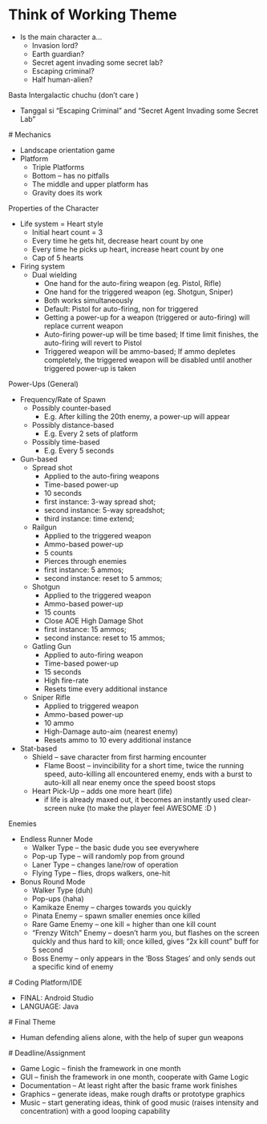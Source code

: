 # Think of Working Theme
<ul><li>Is the main character a…
<ul><li>Invasion lord?</li>
<li>Earth guardian?</li>
<li>Secret agent invading some secret lab?</li>
<li>Escaping criminal?</li>
<li>Half human-alien?</li>
</ul>
</li>
</ul>
</li>
Basta Intergalactic chuchu (don’t care )
<ul><li>Tanggal si “Escaping Criminal” and “Secret Agent Invading some Secret Lab”</li>
</ul>
</li>
# Mechanics
<ul><li>Landscape orientation game</li>
<li>Platform
<ul><li>Triple Platforms</li>
<li>Bottom – has no pitfalls</li>
<li>The middle and upper platform has</li>
<li>Gravity does its work</li>
</ul>
</li>
</ul>
</li>
Properties of the Character
<ul><li>Life system = Heart style
<ul><li>Initial heart count = 3</li>
<li>Every time he gets hit, decrease heart count by one</li>
<li>Every time he picks up heart, increase heart count by one</li>
<li>Cap of 5 hearts</li>
</ul>
</li>
<li>Firing system
<ul><li>Dual wielding
<ul><li>One hand for the auto-firing weapon (eg. Pistol, Rifle)</li>
<li>One hand for the triggered weapon (eg. Shotgun, Sniper)</li>
<li>Both works simultaneously</li>
<li>Default: Pistol for auto-firing, non for triggered</li>
<li>Getting a power-up for a weapon (triggered or auto-firing) will replace current weapon</li>
<li>Auto-firing power-up will be time based; If time limit finishes, the auto-firing will revert to Pistol</li>
<li>Triggered weapon will be ammo-based; If ammo depletes completely, the triggered weapon will be disabled until another triggered power-up is taken</li>
</ul>
</li>
</ul>
</li>
</ul>
</li>
Power-Ups (General)
<ul><li>Frequency/Rate of Spawn
<ul><li>Possibly counter-based
<ul><li>E.g. After killing the 20th enemy, a power-up will appear</li>
</ul>
</li>
<li>Possibly distance-based
<ul><li>E.g. Every 2 sets of platform</li>
</ul>
</li>
<li>Possibly time-based
<ul><li>E.g. Every 5 seconds</li>
</ul>
</li>
</ul>
</li>
<li>Gun-based
<ul><li>Spread shot
<ul><li>Applied to the auto-firing weapons</li>
<li>Time-based power-up</li>
<li>10 seconds</li>
<li>first instance: 3-way spread shot;</li>
<li>second instance: 5-way spreadshot;</li>
<li>third instance: time extend;</li>
</ul>
</li>
<li>Railgun
<ul><li>Applied to the triggered weapon</li>
<li>Ammo-based power-up</li>
<li>5 counts</li>
<li>Pierces through enemies</li>
<li>first instance: 5 ammos;</li>
<li>second instance: reset to 5 ammos;</li>
</ul>
</li>
<li>Shotgun
<ul><li>Applied to the triggered weapon</li>
<li>Ammo-based power-up</li>
<li>15 counts</li>
<li>Close AOE High Damage Shot</li>
<li>first instance: 15 ammos;</li>
<li>second instance: reset to 15 ammos;</li>
</ul>
</li>
<li>Gatling Gun
<ul><li>Applied to auto-firing weapon</li>
<li>Time-based power-up</li>
<li>15 seconds</li>
<li>High fire-rate</li>
<li>Resets time every additional instance</li>
</ul>
</li>
<li>Sniper Rifle
<ul><li>Applied to triggered weapon</li>
<li>Ammo-based power-up</li>
<li>10 ammo</li>
<li>High-Damage auto-aim (nearest enemy)</li>
<li>Resets ammo to 10 every additional instance</li>
</ul>
</li>
</ul>
</li>
<li>Stat-based
<ul><li>Shield – save character from first harming encounter
<ul><li>Flame Boost – invincibility for a short time, twice the running speed, auto-killing all encountered enemy, ends with a burst to auto-kill all near enemy once the speed boost stops</li>
</ul>
</li>
<li>Heart Pick-Up – adds one more heart (life)
<ul><li>if life is already maxed out, it becomes an instantly used clear-screen nuke (to make the player feel AWESOME :D )</li>
</ul>
</li>
</ul>
</li>
</ul>
</li>
Enemies
<ul><li>Endless Runner Mode
<ul><li>Walker Type – the basic dude you see everywhere</li>
<li>Pop-up Type – will randomly pop from ground</li>
<li>Laner Type – changes lane/row of operation</li>
<li>Flying Type – flies, drops walkers, one-hit</li>
</ul>
</li>
<li>Bonus Round Mode
<ul><li>Walker Type (duh)</li>
<li>Pop-ups (haha)</li>
<li>Kamikaze Enemy – charges towards you quickly</li>
<li>Pinata Enemy – spawn smaller enemies once killed</li>
<li>Rare Game Enemy – one kill = higher than one kill count</li>
<li>“Frenzy Witch” Enemy – doesn’t harm you, but flashes on the screen quickly and thus hard to kill; once killed, gives “2x kill count” buff for 5 second</li>
<li>Boss Enemy –  only appears in the ‘Boss Stages’ and only sends out a specific kind of enemy</li>
</ul>
</li>
</ul>
</li>
# Coding Platform/IDE
<ul><li>FINAL: Android Studio</li>
<li>LANGUAGE: Java</li>
</ul>
</li>
# Final Theme
<ul><li>Human defending aliens alone, with the help of super gun weapons</li>
</ul>
</li>
# Deadline/Assignment
<ul><li>Game Logic – finish the framework in one month</li>
<li>GUI – finish the framework in one month, cooperate with Game Logic</li>
<li>Documentation – At least right after the basic frame work finishes</li>
<li>Graphics – generate ideas, make rough drafts or prototype graphics</li>
<li>Music – start generating ideas, think of good music (raises intensity and concentration) with a good looping capability</li>
</ul>
</li>
